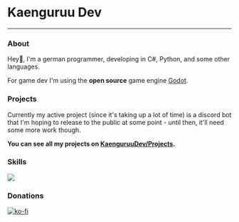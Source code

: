 # Kaenguruu Dev
---

### About
Hey👋, I'm a german programmer, developing in C#, Python, and some other languages.

For game dev I'm using the **open source** game engine [Godot](https://godotengine.org/).

### Projects
Currently my active project (since it's taking up a lot of time) is a discord bot that I'm hoping to release to the public at some point - until then, it'll need some more work though.

**You can see all my projects on [KaenguruuDev/Projects](https://kaenguruu-dev.me/projects).**

### Skills
[![](https://skillicons.dev/icons?i=vscode,cs,dotnet,py,git,godot,cloudflare,docker,bots,flask,mint,mysql,html,java,js,css,obsidian,regex,stackoverflow,windows&perline=10)](https://skillicons.dev)


### Donations
[![ko-fi](https://ko-fi.com/img/githubbutton_sm.svg)](https://ko-fi.com/O5O216FPAT)
